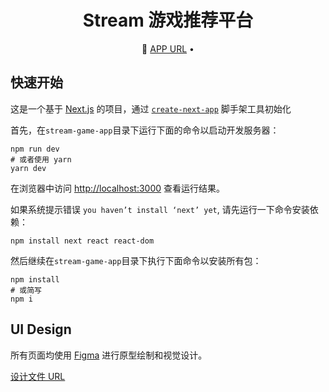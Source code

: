 <div align="center">
  <h1>Stream 游戏推荐平台</h1>
  <p align="center">
    &#128195 <a href="#">APP URL</a> •  
  </p>
</div>

## 快速开始

这是一个基于 [Next.js](https://nextjs.org/) 的项目，通过 [`create-next-app`](https://github.com/vercel/next.js/tree/canary/packages/create-next-app) 脚手架工具初始化

首先，在`stream-game-app`目录下运行下面的命令以启动开发服务器：

```
npm run dev
# 或者使用 yarn
yarn dev
```

在浏览器中访问 [http://localhost:3000](http://localhost:3000/) 查看运行结果。

如果系统提示错误 `you haven’t install ‘next’ yet`, 请先运行一下命令安装依赖：

```
npm install next react react-dom
```

然后继续在`stream-game-app`目录下执行下面命令以安装所有包：

```
npm install
# 或简写
npm i
```

## UI Design

所有页面均使用 [Figma](https://www.figma.com) 进行原型绘制和视觉设计。

[设计文件 URL](https://www.figma.com/design/2paZ67mRYmGg0y4DhNzBx8/stream-game-app?node-id=0-1&p=f&t=xSf5eKOxvTC0SzGG-0)

